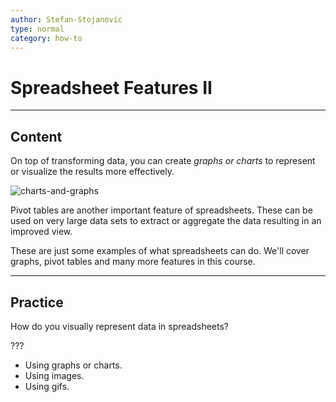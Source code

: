 ```yaml
---
author: Stefan-Stojanovic
type: normal
category: how-to
---
```


# Spreadsheet Features II


---

## Content

On top of transforming data, you can create *graphs or charts* to represent or visualize the results more effectively.

![charts-and-graphs](https://img.enkipro.com/f85a38f772093d491212cbdf439aa80f.png)

Pivot tables are another important feature of spreadsheets. These can be used on very large data sets to extract or aggregate the data resulting in an improved view.

These are just some examples of what spreadsheets can do. We'll cover graphs, pivot tables and many more features in this course.


---

## Practice

How do you visually represent data in spreadsheets?

???

- Using graphs or charts.
- Using images.
- Using gifs.
 
